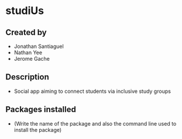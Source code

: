 # studiUs

## Created by
- Jonathan Santiaguel
- Nathan Yee
- Jerome Gache

## Description
- Social app aiming to connect students via inclusive study groups

## Packages installed
- (Write the name of the package and also the command line used to
install the package)
